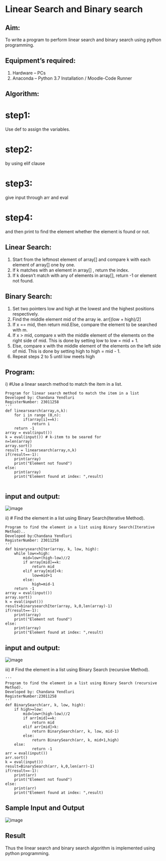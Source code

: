 # Linear Search and Binary search
## Aim:
To write a program to perform linear search and binary search using python programming.
## Equipment’s required:
1.	Hardware – PCs
2.	Anaconda – Python 3.7 Installation / Moodle-Code Runner
## Algorithm:
# step1: 
Use def to assign the variables.
# step2:
by using elif clause
# step3:
give input through arr and eval 
# step4:
and then print to find the element whether the element is found or not.

## Linear Search:
1.	Start from the leftmost element of array[] and compare k with each element of array[] one by one.
2.	If k matches with an element in array[] , return the index.
3.	If k doesn’t match with any of elements in array[], return -1 or element not found.
## Binary Search:
1.	Set two pointers low and high at the lowest and the highest positions respectively.
2.	Find the middle element mid of the array ie. arr[(low + high)/2]
3.	If x == mid, then return mid.Else, compare the element to be searched with m.
4.	If x > mid, compare x with the middle element of the elements on the right side of mid. This is done by setting low to low = mid + 1.
5.	Else, compare x with the middle element of the elements on the left side of mid. This is done by setting high to high = mid - 1.
6.	Repeat steps 2 to 5 until low meets high
## Program:
i)	#Use a linear search method to match the item in a list.
```
Program for linear search method to match the item in a list
Developed by: Chandana Yendluri
RegisterNumber: 23011258
'''
def linearsearch(array,n,k):
    for i in range (0,n):
        if(array[i]==k):
            return i
    return -1
array = eval(input())
k = eval(input()) # k-item to be seared for
n=len(array)
array.sort()
result = linearsearch(array,n,k)
if(result==-1):
    print(array)
    print("Element not found")
else:
    print(array)
    print("Element found at index: ",result)


```
## input and output:
![image](https://github.com/Tanessha/Search-Algorithm/assets/140876194/d1ea23a1-449c-47e1-83c4-a48fdf254bac)


ii)	# Find the element in a list using Binary Search(Iterative Method).
```
Program to find the element in a list using Binary Search(Iterative Method)..
Developed by:Chandana Yendluri
RegisterNumber: 23011258
'''
def binarysearchIter(array, k, low, high):
    while low<=high:
        mid=low+(high-low)//2
        if array[mid]==k:
            return mid
        elif array[mid]<k:
            low=mid+1
        else:
            high=mid-1
    return -1
array = eval(input())
array.sort()
k = eval(input())
result=binarysearchIter(array, k,0,len(array)-1)
if(result==-1):
    print(array)
    print("Element not found")
else:
    print(array)
    print("Element found at index: ",result)
```
## input and output:
![image](https://github.com/Tanessha/Search-Algorithm/assets/140876194/4df70777-f196-4fdf-8572-eaeaf8efe77c)


iii)	# Find the element in a list using Binary Search (recursive Method).
```
''' 
Program to find the element in a list using Binary Search (recursive Method).
Developed by: Chandana Yendluri
RegisterNumber:23011258 
'''
def BinarySearch(arr, k, low, high):
    if high>=low:
        mid=low+(high-low)//2
        if arr[mid]==k:
            return mid
        elif arr[mid]>k:
            return BinarySearch(arr, k, low, mid-1)
        else:
            return BinarySearch(arr, k, mid+1,high)
    else:
            return -1
arr = eval(input())
arr.sort()
k = eval(input()) 
result=BinarySearch(arr, k,0,len(arr)-1)
if(result==-1):
    print(arr)
    print("Element not found")
else:
    print(arr)
    print("Element found at index: ",result)
```
## Sample Input and Output
![image](https://github.com/Tanessha/Search-Algorithm/assets/140876194/08dd1d58-020e-4e06-8a75-24695ffc69d1)

## Result
Thus the linear search and binary search algorithm is implemented using python programming.
